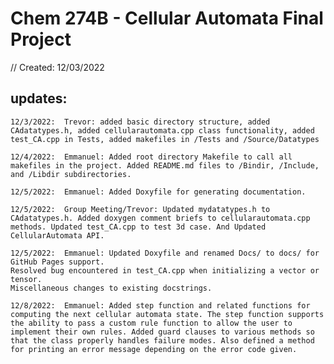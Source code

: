 # Chem 274B - Cellular Automata Final Project
// Created: 12/03/2022

## updates:
    12/3/2022:  Trevor: added basic directory structure, added CAdatatypes.h, added cellularautomata.cpp class functionality, added test_CA.cpp in Tests, added makefiles in /Tests and /Source/Datatypes

    12/4/2022:  Emmanuel: Added root directory Makefile to call all makefiles in the project. Added README.md files to /Bindir, /Include, and /Libdir subdirectories.

    12/5/2022:  Emmanuel: Added Doxyfile for generating documentation.

    12/5/2022:  Group Meeting/Trevor: Updated mydatatypes.h to CAdatatypes.h. Added doxygen comment briefs to cellularautomata.cpp methods. Updated test_CA.cpp to test 3d case. And Updated CellularAutomata API.

    12/5/2022:  Emmanuel: Updated Doxyfile and renamed Docs/ to docs/ for GitHub Pages support. 
    Resolved bug encountered in test_CA.cpp when initializing a vector or tensor. 
    Miscellaneous changes to existing docstrings.

    12/8/2022:  Emmanuel: Added step function and related functions for computing the next cellular automata state. The step function supports the ability to pass a custom rule function to allow the user to implement their own rules. Added guard clauses to various methods so that the class properly handles failure modes. Also defined a method for printing an error message depending on the error code given.
